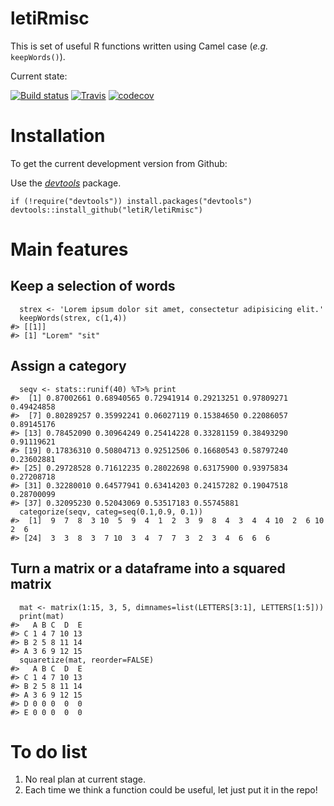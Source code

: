 letiRmisc
=========

This is set of useful R functions written using Camel case (*e.g.*
`keepWords()`).

Current state:

[![Build
status](https://ci.appveyor.com/api/projects/status/x5ngkcflyfiixr37?svg=true)](https://ci.appveyor.com/project/KevCaz/letirmisc)
[![Travis](https://travis-ci.org/letiR/letiRmisc.svg?branch=master)](https://travis-ci.org/letiR/letiRmisc)
[![codecov](https://codecov.io/gh/letiR/letiRmisc/branch/master/graph/badge.svg)](https://codecov.io/gh/letiR/letiRmisc)

Installation
============

To get the current development version from Github:

Use the
[*devtools*](http://cran.r-project.org/web/packages/devtools/index.html)
package.

    if (!require("devtools")) install.packages("devtools")
    devtools::install_github("letiR/letiRmisc")

Main features
=============

Keep a selection of words
-------------------------

      strex <- 'Lorem ipsum dolor sit amet, consectetur adipisicing elit.'
      keepWords(strex, c(1,4))
    #> [[1]]
    #> [1] "Lorem" "sit"

Assign a category
-----------------

      seqv <- stats::runif(40) %T>% print
    #>  [1] 0.87002661 0.68940565 0.72941914 0.29213251 0.97809271 0.49424858
    #>  [7] 0.80289257 0.35992241 0.06027119 0.15384650 0.22086057 0.89145176
    #> [13] 0.78452090 0.30964249 0.25414228 0.33281159 0.38493290 0.91119621
    #> [19] 0.17836310 0.50804713 0.92512506 0.16680543 0.58797240 0.23602881
    #> [25] 0.29728528 0.71612235 0.28022698 0.63175900 0.93975834 0.27208718
    #> [31] 0.32280010 0.64577941 0.63414203 0.24157282 0.19047518 0.28700099
    #> [37] 0.32095230 0.52043069 0.53517183 0.55745881
      categorize(seqv, categ=seq(0.1,0.9, 0.1))
    #>  [1]  9  7  8  3 10  5  9  4  1  2  3  9  8  4  3  4  4 10  2  6 10  2  6
    #> [24]  3  3  8  3  7 10  3  4  7  7  3  2  3  4  6  6  6

Turn a matrix or a dataframe into a squared matrix
--------------------------------------------------

      mat <- matrix(1:15, 3, 5, dimnames=list(LETTERS[3:1], LETTERS[1:5]))
      print(mat)
    #>   A B C  D  E
    #> C 1 4 7 10 13
    #> B 2 5 8 11 14
    #> A 3 6 9 12 15
      squaretize(mat, reorder=FALSE)
    #>   A B C  D  E
    #> C 1 4 7 10 13
    #> B 2 5 8 11 14
    #> A 3 6 9 12 15
    #> D 0 0 0  0  0
    #> E 0 0 0  0  0

<!-- ```{r}
addZeros(12,4)
addZeros(1:12,2)
``` -->
To do list
==========

1.  No real plan at current stage.
2.  Each time we think a function could be useful, let just put it in
    the repo!
